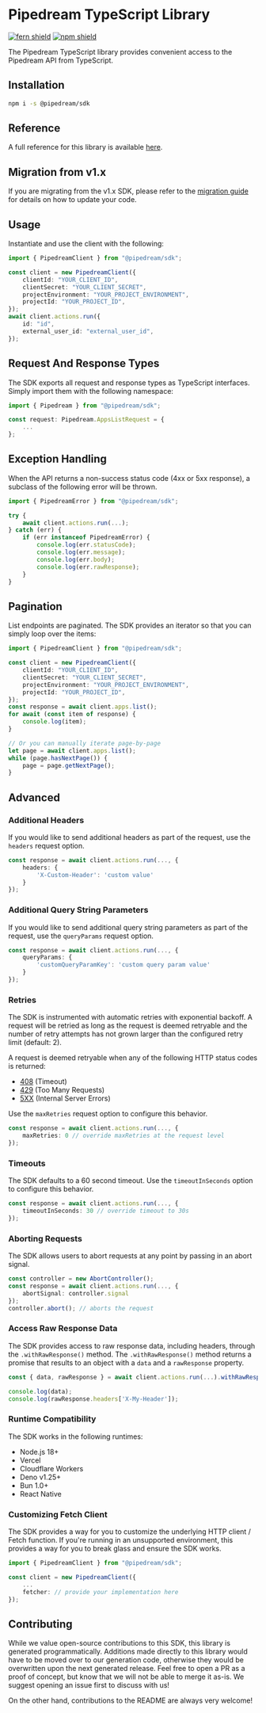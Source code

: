 # Pipedream TypeScript Library

[![fern shield](https://img.shields.io/badge/%F0%9F%8C%BF-Built%20with%20Fern-brightgreen)](https://buildwithfern.com?utm_source=github&utm_medium=github&utm_campaign=readme&utm_source=https%3A%2F%2Fgithub.com%2FPipedreamHQ%2Fpipedream-sdk-typescript)
[![npm shield](https://img.shields.io/npm/v/@pipedream/sdk)](https://www.npmjs.com/package/@pipedream/sdk)

The Pipedream TypeScript library provides convenient access to the Pipedream API from TypeScript.

## Installation

```sh
npm i -s @pipedream/sdk
```

## Reference

A full reference for this library is available [here](https://github.com/PipedreamHQ/pipedream-sdk-typescript/blob/HEAD/./reference.md).

## Migration from v1.x

If you are migrating from the v1.x SDK, please refer to the [migration
guide](MIGRATE.md) for details on how to update your code.

## Usage

Instantiate and use the client with the following:

```typescript
import { PipedreamClient } from "@pipedream/sdk";

const client = new PipedreamClient({
    clientId: "YOUR_CLIENT_ID",
    clientSecret: "YOUR_CLIENT_SECRET",
    projectEnvironment: "YOUR_PROJECT_ENVIRONMENT",
    projectId: "YOUR_PROJECT_ID",
});
await client.actions.run({
    id: "id",
    external_user_id: "external_user_id",
});
```

## Request And Response Types

The SDK exports all request and response types as TypeScript interfaces. Simply import them with the
following namespace:

```typescript
import { Pipedream } from "@pipedream/sdk";

const request: Pipedream.AppsListRequest = {
    ...
};
```

## Exception Handling

When the API returns a non-success status code (4xx or 5xx response), a subclass of the following error
will be thrown.

```typescript
import { PipedreamError } from "@pipedream/sdk";

try {
    await client.actions.run(...);
} catch (err) {
    if (err instanceof PipedreamError) {
        console.log(err.statusCode);
        console.log(err.message);
        console.log(err.body);
        console.log(err.rawResponse);
    }
}
```

## Pagination

List endpoints are paginated. The SDK provides an iterator so that you can simply loop over the items:

```typescript
import { PipedreamClient } from "@pipedream/sdk";

const client = new PipedreamClient({
    clientId: "YOUR_CLIENT_ID",
    clientSecret: "YOUR_CLIENT_SECRET",
    projectEnvironment: "YOUR_PROJECT_ENVIRONMENT",
    projectId: "YOUR_PROJECT_ID",
});
const response = await client.apps.list();
for await (const item of response) {
    console.log(item);
}

// Or you can manually iterate page-by-page
let page = await client.apps.list();
while (page.hasNextPage()) {
    page = page.getNextPage();
}
```

## Advanced

### Additional Headers

If you would like to send additional headers as part of the request, use the `headers` request option.

```typescript
const response = await client.actions.run(..., {
    headers: {
        'X-Custom-Header': 'custom value'
    }
});
```

### Additional Query String Parameters

If you would like to send additional query string parameters as part of the request, use the `queryParams` request option.

```typescript
const response = await client.actions.run(..., {
    queryParams: {
        'customQueryParamKey': 'custom query param value'
    }
});
```

### Retries

The SDK is instrumented with automatic retries with exponential backoff. A request will be retried as long
as the request is deemed retryable and the number of retry attempts has not grown larger than the configured
retry limit (default: 2).

A request is deemed retryable when any of the following HTTP status codes is returned:

- [408](https://developer.mozilla.org/en-US/docs/Web/HTTP/Status/408) (Timeout)
- [429](https://developer.mozilla.org/en-US/docs/Web/HTTP/Status/429) (Too Many Requests)
- [5XX](https://developer.mozilla.org/en-US/docs/Web/HTTP/Status/500) (Internal Server Errors)

Use the `maxRetries` request option to configure this behavior.

```typescript
const response = await client.actions.run(..., {
    maxRetries: 0 // override maxRetries at the request level
});
```

### Timeouts

The SDK defaults to a 60 second timeout. Use the `timeoutInSeconds` option to configure this behavior.

```typescript
const response = await client.actions.run(..., {
    timeoutInSeconds: 30 // override timeout to 30s
});
```

### Aborting Requests

The SDK allows users to abort requests at any point by passing in an abort signal.

```typescript
const controller = new AbortController();
const response = await client.actions.run(..., {
    abortSignal: controller.signal
});
controller.abort(); // aborts the request
```

### Access Raw Response Data

The SDK provides access to raw response data, including headers, through the `.withRawResponse()` method.
The `.withRawResponse()` method returns a promise that results to an object with a `data` and a `rawResponse` property.

```typescript
const { data, rawResponse } = await client.actions.run(...).withRawResponse();

console.log(data);
console.log(rawResponse.headers['X-My-Header']);
```

### Runtime Compatibility

The SDK works in the following runtimes:

- Node.js 18+
- Vercel
- Cloudflare Workers
- Deno v1.25+
- Bun 1.0+
- React Native

### Customizing Fetch Client

The SDK provides a way for you to customize the underlying HTTP client / Fetch function. If you're running in an
unsupported environment, this provides a way for you to break glass and ensure the SDK works.

```typescript
import { PipedreamClient } from "@pipedream/sdk";

const client = new PipedreamClient({
    ...
    fetcher: // provide your implementation here
});
```

## Contributing

While we value open-source contributions to this SDK, this library is generated programmatically.
Additions made directly to this library would have to be moved over to our generation code,
otherwise they would be overwritten upon the next generated release. Feel free to open a PR as
a proof of concept, but know that we will not be able to merge it as-is. We suggest opening
an issue first to discuss with us!

On the other hand, contributions to the README are always very welcome!

